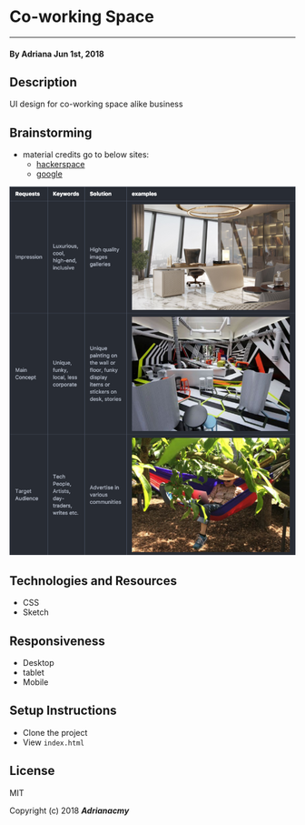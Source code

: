 # Co-working Space
---

#### By Adriana Jun 1st, 2018


## Description

UI design for co-working space alike business

##  Brainstorming
- material credits go to below sites:
  - [hackerspace](http://pdxhackerspace.org/)
  - [google](google.com)

 ![request](imgs/request.png)


<!-- ![mobile home](sketches/Mobile-Portrait-home.jpg) -->
<!-- ![mobile hzamburger clicked](sketches/Mobile-Portrait-hamburg-clicked.jpg) -->
<!-- ![mobile space ](sketches/Mobile-Portrait-space-page.jpg) -->

## Technologies and Resources

- CSS
- Sketch

## Responsiveness

- Desktop
- tablet
- Mobile

## Setup Instructions

- Clone the project
- View `index.html`



## License

MIT

Copyright (c) 2018 **_Adrianacmy_**
